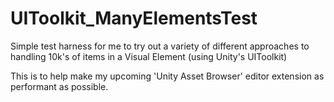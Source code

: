 # UIToolkit_ManyElementsTest

Simple test harness for me to try out a variety of different approaches to handling 10k's of items in a Visual Element (using Unity's UIToolkit)

This is to help make my upcoming 'Unity Asset Browser' editor extension as performant as possible.

